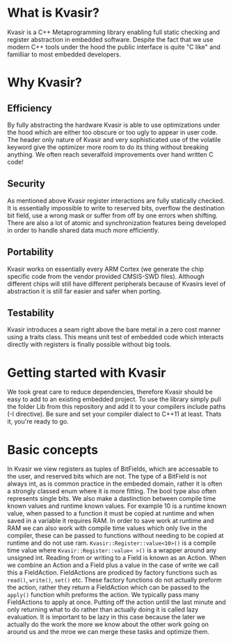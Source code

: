 # What is Kvasir?
Kvasir is a C++ Metaprogramming library enabling full static checking and register abstraction in embedded software. Despite the fact that we use modern C++ tools under the hood the public interface is quite "C like" and familliar to most embedded developers.

# Why Kvasir?
## Efficiency
By fully abstracting the hardware Kvasir is able to use optimizations under the hood which are either too obscure or too ugly to appear in user code. The header only nature of Kvasir and very sophisticated use of the volatile keyword give the optimizer more room to do its thing without breaking anything. We often reach severalfold improvements over hand written C code!
## Security
As mentioned above Kvasir register interactions are fully statically checked. It is essentially impossible to write to reserved bits, overflow the destination bit field, use a wrong mask or suffer from off by one errors when shifting. There are also a lot of atomic and synchronization features being developed in order to handle shared data much more efficiently.
## Portability
Kvasir works on essentially every ARM Cortex (we generate the chip specific code from the vendor provided CMSIS-SWD files). Although different chips will still have different peripherals because of Kvasirs level of abstraction it is still far easier and safer when porting.
## Testability
Kvasir introduces a seam right above the bare metal in a zero cost manner using a traits class. This means unit test of embedded code which interacts directly with registers is finally possible without big tools.

# Getting started with Kvasir
We took great care to reduce dependencies, therefore Kvasir should be easy to add to an existing embedded project. To use the library simply pull the folder Lib from this repository and add it to your compilers include paths (-I directive). Be sure and set your compiler dialect to C++11 at least. Thats it, you're ready to go.

# Basic concepts
In Kvasir we view registers as tuples of BitFields, which are accessable to the user, and reserved bits which are not. The type of a BitField is not always int, as is common practice in the embeded domain, rather it is often a strongly classed enum where it is more fitting. The bool type also often represents single bits. 
We also make a dastinction between compile time known values and runtime known values. For example 10 is a runtime known value, when passed to a function it must be copied at runtime and when saved in a variable it requires RAM. In order to save work at runtime and RAM we can also work with compile time values which only live in the compiler, these can be passed to functions without needing to be copied at runtime and do not use ram. ```Kvasir::Register::value<10>()``` is a compile time value where ```Kvasir::Register::value< >()``` is a wrapper around any unsigned int.
Reading from or writing to a Field is known as an Action. When we combine an Action and a Field plus a value in the case of write we call this a FieldAction. FieldActions are prodiced by factory functions such as ```read()```, ```write()```, ```set()``` etc. These factory functions do not actually preform the action, rather they return a FieldAction which can be passed to the ```apply()``` function whih preforms the action. We typically pass many FieldActions to apply at once.
Putting off the action untill the last minute and only returning what to do rather than actually doing it is called lazy evaluation. It is important to be lazy in this case because the later we actually do the work the more we know about the other work going on around us and the mroe we can merge these tasks and optimize them.
